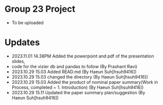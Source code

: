 # Group 23 Project
- To be uploaded

# Updates
- 2023.11.01 14.38PM Added the powerpoint and pdf of the presentation slides,
- code for the vizier db and pandas to follow (By Prashant Ravi)
- 2023.10.29 15.03 Added READ.md (By Haeun Suh[hsuh9416])
- 2023.10.29 15.03 changed the directory (By Haeun Suh[hsuh9416])
- 2023.10.29 15.03 Added the product of nominal paper summary(Work in Process, completed ~ 1. Introduction) (By Haeun Suh[hsuh9416])
- 2023.10.29 15.11 Updated the paper summary plan/suggestion (By Haeun Suh[hsuh9416])

